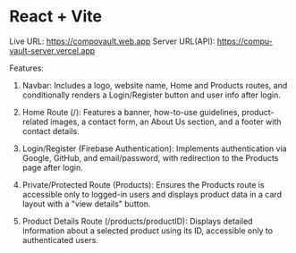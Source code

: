 # React + Vite

Live URL: https://compovault.web.app
Server URL(API): https://compu-vault-server.vercel.app

Features:
1. Navbar:
Includes a logo, website name, Home and Products routes, and conditionally renders a Login/Register button and user info after login.

2. Home Route (/):
Features a banner, how-to-use guidelines, product-related images, a contact form, an About Us section, and a footer with contact details.

3. Login/Register (Firebase Authentication):
Implements authentication via Google, GitHub, and email/password, with redirection to the Products page after login.

4. Private/Protected Route (Products):
Ensures the Products route is accessible only to logged-in users and displays product data in a card layout with a "view details" button.

5. Product Details Route (/products/productID):
Displays detailed information about a selected product using its ID, accessible only to authenticated users.
